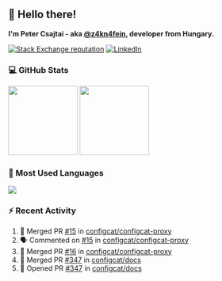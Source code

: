 ## 👋 Hello there!

**I'm Peter Csajtai - aka [@z4kn4fein](https://github.com/z4kn4fein), developer from Hungary.**

[![Stack Exchange reputation](https://img.shields.io/stackexchange/stackoverflow/r/8700582?color=orange&label=reputation&logo=stackoverflow&style=for-the-badge)](https://stackoverflow.com/users/8700582)
[![LinkedIn](https://img.shields.io/badge/linkedin-%230077B5.svg?style=for-the-badge&logo=linkedin&logoColor=white)](https://www.linkedin.com/in/csajtai-p%C3%A9ter-45395341/)

### 💻 GitHub Stats

<div>
  <img height="140px" src="https://github-readme-stats-pcsajtai.vercel.app/api?username=z4kn4fein&show_icons=true&hide_border=true&count_private=true&custom_title=Stats&theme=dracula&line_height=24&hide_title=true">
  <img height="140px" src="https://streak-stats.demolab.com?user=z4kn4fein&theme=dracula&hide_border=true">
  
</div>

### :toolbox: Most Used Languages

<img src="https://github-readme-stats-pcsajtai.vercel.app/api/top-langs/?username=z4kn4fein&theme=dracula&hide_border=true&layout=compact&langs_count=8&hide_title=true">

### :zap: Recent Activity

<!--START_SECTION:activity-->
1. 🎉 Merged PR [#15](https://github.com/configcat/configcat-proxy/pull/15) in [configcat/configcat-proxy](https://github.com/configcat/configcat-proxy)
2. 🗣 Commented on [#15](https://github.com/configcat/configcat-proxy/pull/15#issuecomment-1884975587) in [configcat/configcat-proxy](https://github.com/configcat/configcat-proxy)
3. 🎉 Merged PR [#16](https://github.com/configcat/configcat-proxy/pull/16) in [configcat/configcat-proxy](https://github.com/configcat/configcat-proxy)
4. 🎉 Merged PR [#347](https://github.com/configcat/docs/pull/347) in [configcat/docs](https://github.com/configcat/docs)
5. 💪 Opened PR [#347](https://github.com/configcat/docs/pull/347) in [configcat/docs](https://github.com/configcat/docs)
<!--END_SECTION:activity-->
